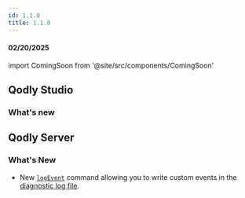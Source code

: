 ```yaml
---
id: 1.1.0
title: 1.1.0
---
```




#### 02/20/2025

import ComingSoon from '@site/src/components/ComingSoon'




## Qodly Studio

<h3>What's new</h3>





## Qodly Server

<h3> What's New </h3>

- New [`logEvent`](../language/commands/logEvent.md) command allowing you to write custom events in the [diagnostic log file](../cloud/resourceMonitoring.md#logs-tab).
